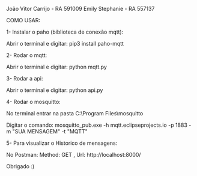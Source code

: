 João Vitor Carrijo - RA 591009
Emily Stephanie - RA 557137

COMO USAR:

1- Instalar o paho (biblioteca de conexão mqtt):

Abrir o terminal e digitar: pip3 install paho-mqtt

2- Rodar o mqtt:

Abrir o terminal e digitar: python mqtt.py

3- Rodar a api:

Abrir o terminal e digitar: python api.py

4- Rodar o mosquitto:

No terminal entrar na pasta C:\Program Files\mosquitto

Digitar o comando: mosquitto_pub.exe -h mqtt.eclipseprojects.io -p 1883 -m "SUA MENSAGEM" -t "MQTT"

5- Para visualizar o Historico de mensagens:

No Postman:
Method: GET , Url: http://localhost:8000/

Obrigado :)
